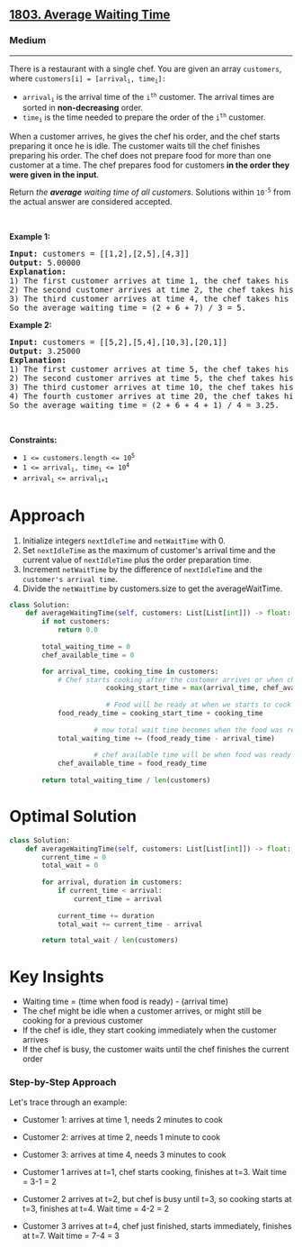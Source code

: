 <h2><a href="https://leetcode.com/problems/average-waiting-time">1803. Average Waiting Time</a></h2><h3>Medium</h3><hr><p>There is a restaurant with a single chef. You are given an array <code>customers</code>, where <code>customers[i] = [arrival<sub>i</sub>, time<sub>i</sub>]:</code></p>

<ul>
	<li><code>arrival<sub>i</sub></code> is the arrival time of the <code>i<sup>th</sup></code> customer. The arrival times are sorted in <strong>non-decreasing</strong> order.</li>
	<li><code>time<sub>i</sub></code> is the time needed to prepare the order of the <code>i<sup>th</sup></code> customer.</li>
</ul>

<p>When a customer arrives, he gives the chef his order, and the chef starts preparing it once he is idle. The customer waits till the chef finishes preparing his order. The chef does not prepare food for more than one customer at a time. The chef prepares food for customers <strong>in the order they were given in the input</strong>.</p>

<p>Return <em>the <strong>average</strong> waiting time of all customers</em>. Solutions within <code>10<sup>-5</sup></code> from the actual answer are considered accepted.</p>

<p>&nbsp;</p>
<p><strong class="example">Example 1:</strong></p>

<pre>
<strong>Input:</strong> customers = [[1,2],[2,5],[4,3]]
<strong>Output:</strong> 5.00000
<strong>Explanation:
</strong>1) The first customer arrives at time 1, the chef takes his order and starts preparing it immediately at time 1, and finishes at time 3, so the waiting time of the first customer is 3 - 1 = 2.
2) The second customer arrives at time 2, the chef takes his order and starts preparing it at time 3, and finishes at time 8, so the waiting time of the second customer is 8 - 2 = 6.
3) The third customer arrives at time 4, the chef takes his order and starts preparing it at time 8, and finishes at time 11, so the waiting time of the third customer is 11 - 4 = 7.
So the average waiting time = (2 + 6 + 7) / 3 = 5.
</pre>

<p><strong class="example">Example 2:</strong></p>

<pre>
<strong>Input:</strong> customers = [[5,2],[5,4],[10,3],[20,1]]
<strong>Output:</strong> 3.25000
<strong>Explanation:
</strong>1) The first customer arrives at time 5, the chef takes his order and starts preparing it immediately at time 5, and finishes at time 7, so the waiting time of the first customer is 7 - 5 = 2.
2) The second customer arrives at time 5, the chef takes his order and starts preparing it at time 7, and finishes at time 11, so the waiting time of the second customer is 11 - 5 = 6.
3) The third customer arrives at time 10, the chef takes his order and starts preparing it at time 11, and finishes at time 14, so the waiting time of the third customer is 14 - 10 = 4.
4) The fourth customer arrives at time 20, the chef takes his order and starts preparing it immediately at time 20, and finishes at time 21, so the waiting time of the fourth customer is 21 - 20 = 1.
So the average waiting time = (2 + 6 + 4 + 1) / 4 = 3.25.
</pre>

<p>&nbsp;</p>
<p><strong>Constraints:</strong></p>

<ul>
	<li><code>1 &lt;= customers.length &lt;= 10<sup>5</sup></code></li>
	<li><code>1 &lt;= arrival<sub>i</sub>, time<sub>i</sub> &lt;= 10<sup>4</sup></code></li>
	<li><code>arrival<sub>i&nbsp;</sub>&lt;= arrival<sub>i+1</sub></code></li>
</ul>

# Approach 
1. Initialize integers `nextIdleTime` and `netWaitTime` with 0.
2. Set `nextIdleTime` as the maximum of customer's arrival time and the current value of `nextIdleTime` plus the order preparation time.
3. Increment `netWaitTime` by the difference of `nextIdleTime` and the `customer's arrival time`.
4. Divide the `netWaitTime` by customers.size to get the averageWaitTime.

```python
class Solution:
    def averageWaitingTime(self, customers: List[List[int]]) -> float:
        if not customers:
            return 0.0
        
        total_waiting_time = 0
        chef_available_time = 0

        for arrival_time, cooking_time in customers:
            # Chef starts cooking after the customer arrives or when chef is avaiable 
						cooking_start_time = max(arrival_time, chef_available_time)
            
						# Food will be ready at when we starts to cook and the cooking time of customer meal
            food_ready_time = cooking_start_time + cooking_time 
           
					 # now total wait time becomes when the food was ready and the time customer arrived
            total_waiting_time += (food_ready_time - arrival_time)
           
					 # chef available time will be when food was ready becasue that is when chef will be free
            chef_available_time = food_ready_time
        
        return total_waiting_time / len(customers)
```

# Optimal Solution 
```python
class Solution:
    def averageWaitingTime(self, customers: List[List[int]]) -> float:
        current_time = 0
        total_wait = 0
        
        for arrival, duration in customers:
            if current_time < arrival:
                current_time = arrival  
                
            current_time += duration
            total_wait += current_time - arrival  

        return total_wait / len(customers)
```
# Key Insights

* Waiting time = (time when food is ready) - (arrival time)
* The chef might be idle when a customer arrives, or might still be cooking for a previous customer
* If the chef is idle, they start cooking immediately when the customer arrives
* If the chef is busy, the customer waits until the chef finishes the current order

### Step-by-Step Approach
Let's trace through an example:

* Customer 1: arrives at time 1, needs 2 minutes to cook
* Customer 2: arrives at time 2, needs 1 minute to cook
* Customer 3: arrives at time 4, needs 3 minutes to cook


* Customer 1 arrives at t=1, chef starts cooking, finishes at t=3. Wait time = 3-1 = 2
* Customer 2 arrives at t=2, but chef is busy until t=3, so cooking starts at t=3, finishes at t=4. Wait time = 4-2 = 2
* Customer 3 arrives at t=4, chef just finished, starts immediately, finishes at t=7. Wait time = 7-4 = 3
